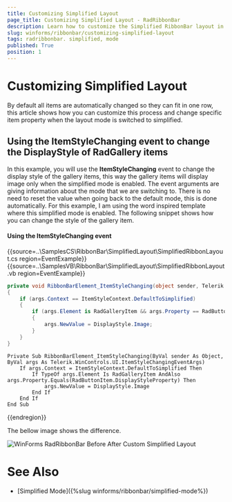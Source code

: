 ```yaml
---
title: Customizing Simplified Layout
page_title: Customizing Simplified Layout - RadRibbonBar
description: Learn how to customize the Simplified RibbonBar layout in Telerik UI for WinForms to fit your application’s specific needs.
slug: winforms/ribbonbar/customizing-simplified-layout
tags: radribbonbar. simplified, mode
published: True
position: 1
---
```


# Customizing Simplified Layout

By default all items are automatically changed so they can fit in one row, this article shows how you can customize this process and change specific item property when the layout mode is switched to simplified.   


## Using the ItemStyleChanging event to change the DisplayStyle of RadGallery items

In this example, you will use the __ItemStyleChanging__ event to change the display style of the gallery items, this way the gallery items will display image only when the simplified mode is enabled. The event arguments are giving information about the mode that we are switching to. There is no need to reset the value when going back to the default mode, this is done automatically. For this example, I am using the word inspired template where this simplified mode is enabled. The following snippet shows how you can change the style of the gallery item.

#### Using the ItemStyleChanging event


{{source=..\SamplesCS\RibbonBar\SimplifiedLayout\SimplifiedRibbonLayout.cs region=EventExample}} 
{{source=..\SamplesVB\RibbonBar\SimplifiedLayout\SimplifiedRibbonLayout.vb region=EventExample}}
 
````C#
private void RibbonBarElement_ItemStyleChanging(object sender, Telerik.WinControls.UI.ItemStyleChangingEventArgs args)
{
    if (args.Context == ItemStyleContext.DefaultToSimplified)
    {
        if (args.Element is RadGalleryItem && args.Property == RadButtonItem.DisplayStyleProperty)
        {
            args.NewValue = DisplayStyle.Image;
        }
    }
}

````
````VB.NET
Private Sub RibbonBarElement_ItemStyleChanging(ByVal sender As Object, ByVal args As Telerik.WinControls.UI.ItemStyleChangingEventArgs)
    If args.Context = ItemStyleContext.DefaultToSimplified Then
        If TypeOf args.Element Is RadGalleryItem AndAlso args.Property.Equals(RadButtonItem.DisplayStyleProperty) Then
            args.NewValue = DisplayStyle.Image
        End If
    End If
End Sub

````


{{endregion}}


The bellow image shows the difference.

![WinForms RadRibbonBar Before After Custom Simplified Layout](images/customizing-simplified-layout001.png)

# See Also

* [Simplified Mode]({%slug winforms/ribbonbar/simplified-mode%})
